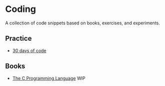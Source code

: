# Coding
A collection of code snippets based on books, exercises, and experiments.

## Practice
- [30 days of code](30-days-of-code/README.md)

## Books
- [The C Programming Language](/the-c-programming-language) WIP
